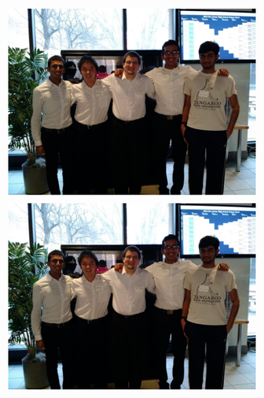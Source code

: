 ![alt text][logo]

[logo]: https://github.com/JPS-Science-Bowl/JPS-Science-Bowl.github.io/blob/master/assets/images/2015-2016.jpg "2015-2016"


![alt text][logo]

[logo]: https://github.com/JPS-Science-Bowl/JPS-Science-Bowl.github.io/blob/master/assets/images/2016-2017.jpg "2016-2017"

